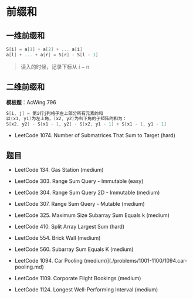 # 前缀和

## 一维前缀和

```cpp
S[i] = a[1] + a[2] + ... a[i]
a[l] + ... + a[r] = S[r] - S[l - 1]
```

> 读入的时候，记录下标从 i ~ n

## 二维前缀和

**模板题**：AcWing 796

```cpp
S[i, j] = 第i行j列格子左上部分所有元素的和
以(x1, y1)为左上角，(x2, y2)为右下角的子矩阵的和为：
S[x2, y2] - S[x1 - 1, y2] - S[x2, y1 - 1] + S[x1 - 1, y1 - 1]
```

- LeetCode 1074. Number of Submatrices That Sum to Target (hard)

## 题目

- LeetCode 134. Gas Station (medium)

- LeetCode 303. Range Sum Query - Immutable (easy)

- LeetCode 304. Range Sum Query 2D - Immutable (medium)

- LeetCode 307. Range Sum Query - Mutable (medium)

- LeetCode 325. Maximum Size Subarray Sum Equals k (medium)

- LeetCode 410. Split Array Largest Sum (hard)

- LeetCode 554. Brick Wall (medium)

- LeetCode 560. Subarray Sum Equals K (medium)

- LeetCode 1094. Car Pooling (medium)](./problems/1001-1100/1094.car-pooling.md)

- LeetCode 1109. Corporate Flight Bookings (medium)

- LeetCode 1124. Longest Well-Performing Interval (medium)


